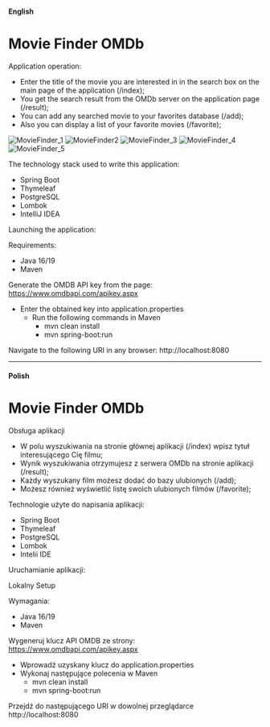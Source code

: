 #### English

# **Movie Finder OMDb**

Application operation:
- Enter the title of the movie you are interested in in the search box on the main page of the application (/index);
- You get the search result from the OMDb server on the application page (/result);
- You can add any searched movie to your favorites database (/add);
- Also you can display a list of your favorite movies (/favorite);

![MovieFinder_1](https://user-images.githubusercontent.com/83776302/209475294-571cea75-805f-4339-ba9f-27a029b78763.png)
![MovieFinder2](https://user-images.githubusercontent.com/83776302/209475299-9f728fd9-2c81-41f8-943c-15436acee8b9.png)
![MovieFinder_3](https://user-images.githubusercontent.com/83776302/209475303-be7b0a0d-023b-4343-a272-cffe6b80dead.png)
![MovieFinder_4](https://user-images.githubusercontent.com/83776302/209475305-a7e2ed99-9ae0-4e07-9a60-29b31c1041da.png)
![MovieFinder_5](https://user-images.githubusercontent.com/83776302/209475310-671235b0-f00c-4756-8359-6b75af7fcb5c.png)

The technology stack used to write this application:

- Spring Boot
- Thymeleaf
- PostgreSQL
- Lombok
- IntelliJ IDEA

Launching the application:

Requirements:

- Java 16/19
- Maven

Generate the OMDB API key from the page: https://www.omdbapi.com/apikey.aspx

- Enter the obtained key into application.properties
    - Run the following commands in Maven
        - mvn clean install
        - mvn spring-boot:run

Navigate to the following URI in any browser: http://localhost:8080


---------------------------------------------------------------------------------------------------------------------------------------
#### Polish

# **Movie Finder OMDb**

Obsługa aplikacji

- W polu wyszukiwania na stronie głównej aplikacji (/index) wpisz tytuł interesującego Cię filmu;
- Wynik wyszukiwania otrzymujesz z serwera OMDb na stronie aplikacji (/result);
- Każdy wyszukany film możesz dodać do bazy ulubionych (/add);
- Możesz również wyświetlić listę swoich ulubionych filmów (/favorite);

Technologie użyte do napisania aplikacji:

- Spring Boot
- Thymeleaf
- PostgreSQL
- Lombok
- Intelii IDE

Uruchamianie aplikacji:

Lokalny Setup

Wymagania:

- Java 16/19
- Maven

Wygeneruj klucz API OMDB ze strony: https://www.omdbapi.com/apikey.aspx

- Wprowadź uzyskany klucz do application.properties
- Wykonaj następujące polecenia w Maven
    - mvn clean install
    - mvn spring-boot:run

Przejdź do następującego URI w dowolnej przeglądarce
http://localhost:8080


